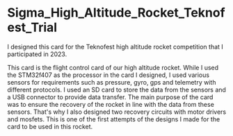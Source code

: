 # Sigma_High_Altitude_Rocket_Teknofest_Trial
I designed this card for the Teknofest high altitude rocket competition that I participated in 2023. 

This card is the flight control card of our high altitude rocket. While I used the STM32f407 as the processor in the card I designed, I used various sensors for requirements such as pressure, gyro, gps and telemetry with different protocols. I used an SD card to store the data from the sensors and a USB connector to provide data transfer. The main purpose of the card was to ensure the recovery of the rocket in line with the data from these sensors. That's why I also designed two recovery circuits with motor drivers and mosfets. This is one of the first attempts of the designs I made for the card to be used in this rocket.
